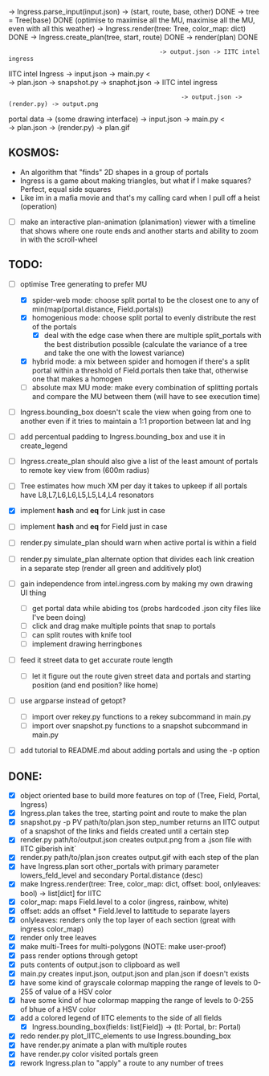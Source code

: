 -> Ingress.parse_input(input.json) -> (start, route, base, other) DONE
-> tree = Tree(base) DONE (optimise to maximise all the MU, maximise all the MU, even with all this weather)
-> Ingress.render(tree: Tree, color_map: dict) DONE
-> Ingress.create_plan(tree, start, route) DONE
-> render(plan) DONE

                                              -> output.json -> IITC intel ingress
IITC intel Ingress -> input.json -> main.py <  
                                              -> plan.json -> snapshot.py -> snaphot.json -> IITC intel ingress

                                                    -> output.json -> (render.py) -> output.png
portal data -> (some drawing interface) -> input.json -> main.py <  
                                                    -> plan.json -> (render.py) -> plan.gif

## KOSMOS:
- An algorithm that "finds" 2D shapes in a group of portals 
- Ingress is a game about making triangles, but what if I make squares? Perfect, equal side squares
- Like im in a mafia movie and that's my calling card when I pull off a heist (operation)
- [ ] make an interactive plan-animation (planimation) viewer with a timeline that shows where one route ends and another starts and ability to zoom in with the scroll-wheel
## TODO:
- [ ] optimise Tree generating to prefer MU
    - [x] spider-web mode: choose split portal to be the closest one to any of min(map(portal.distance, Field.portals))
    - [x] homogenious mode: choose split portal to evenly distribute the rest of the portals
        - [x] deal with the edge case when there are multiple split_portals with the best distribution possible (calculate the variance of a tree and take the one with the lowest variance)
    - [x] hybrid mode: a mix between spider and homogen if there's a split portal within a threshold of Field.portals then take that, otherwise one that makes a homogen
    - [ ] absolute max MU mode: make every combination of splitting portals and compare the MU between them (will have to see execution time)

- [ ] Ingress.bounding_box doesn't scale the view when going from one to another even if it tries to maintain a 1:1 proportion between lat and lng
- [ ] add percentual padding to Ingress.bounding_box and use it in create_legend
- [ ] Ingress.create_plan should also give a list of the least amount of portals to remote key view from (600m radius) 
- [ ] Tree estimates how much XM per day it takes to upkeep if all portals have L8,L7,L6,L6,L5,L5,L4,L4 resonators
- [x] implement __hash__ and __eq__ for Link just in case
- [ ] implement __hash__ and __eq__ for Field just in case
- [ ] render.py simulate_plan should warn when active portal is within a field
- [ ] render.py simulate_plan alternate option that divides each link creation in a separate step (render all green and additively plot)

- [ ] gain independence from intel.ingress.com by making my own drawing UI thing
    - [ ] get portal data while abiding tos (probs hardcoded .json city files like I've been doing)
    - [ ] click and drag make multiple points that snap to portals
    - [ ] can split routes with knife tool
    - [ ] implement drawing herringbones

- [ ] feed it street data to get accurate route length
    - [ ] let it figure out the route given street data and portals and starting position (and end position? like home)

- [ ] use argparse instead of getopt?
    - [ ] import over rekey.py functions to a rekey subcommand in main.py
    - [ ] import over snapshot.py functions to a snapshot subcommand in main.py

- [ ] add tutorial to README.md about adding portals and using the -p option

## DONE:
- [x] object oriented base to build more features on top of (Tree, Field, Portal, Ingress)
- [x] Ingress.plan takes the tree, starting point and route to make the plan
- [x] snapshot.py -p PV path/to/plan.json step_number returns an IITC output of a snapshot of the links and fields created until a certain step
- [x] render.py path/to/output.json creates output.png from a .json file with IITC giberish init`
- [x] render.py path/to/plan.json creates output.gif with each step of the plan
- [x] have Ingress.plan sort other_portals with primary parameter lowers_feld_level and secondary Portal.distance (desc)
- [x] make Ingress.render(tree: Tree, color_map: dict, offset: bool, onlyleaves: bool) -> list[dict] for IITC 
- [x] color_map: maps Field.level to a color (ingress, rainbow, white)
- [x] offset: adds an offset * Field.level to lattitude to separate layers 
- [x] onlyleaves: renders only the top layer of each section (great with ingress color_map)
- [x] render only tree leaves
- [x] make multi-Trees for multi-polygons (NOTE: make user-proof)
- [x] pass render options through getopt
- [x] puts contents of output.json to clipboard as well
- [x] main.py creates input.json, output.json and plan.json if doesn't exists
- [x] have some kind of grayscale colormap mapping the range of levels to 0-255 of value of a HSV color
- [x] have some kind of hue colormap mapping the range of levels to 0-255 of bhue of a HSV color
- [x] add a colored legend of IITC elements to the side of all fields
    - [x] Ingress.bounding_box(fields: list[Field]) -> (tl: Portal, br: Portal)
- [x] redo render.py plot_IITC_elements to use Ingress.bounding_box
- [x] have render.py animate a plan with multiple routes
- [x] have render.py color visited portals green
- [x] rework Ingress.plan to "apply" a route to any number of trees